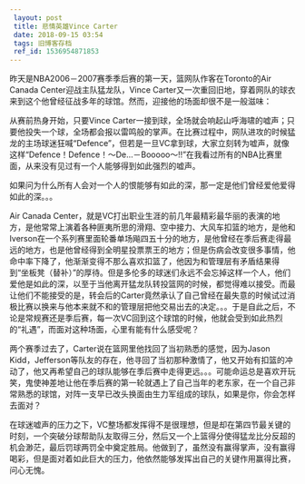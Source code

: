 ```yaml
---
 layout: post
 title: 悲情英雄Vince Carter
 date: 2018-09-15 03:54
 tags: 旧博客存档
 ref_id: 1536954871853
---
```

昨天是NBA2006－2007赛季季后赛的第一天，篮网队作客在Toronto的Air Canada Center迎战主队猛龙队，Vince
Carter又一次重回旧地，穿着网队的球衣来到这个他曾经征战多年的球馆。然而，迎接他的场面却很不是一般滋味：



从赛前热身开始，只要Vince
Carter一接到球，全场就会响起山呼海啸的嘘声；只要他投失一个球，全场都会报以雷鸣般的掌声。在比赛过程中，网队进攻的时候猛龙的主场球迷狂喊“Defence”，但若是一旦VC拿到球，大家立刻转为嘘声，就像这样“Defence！Defence！～De...－Booooo～!!”在我看过所有的NBA比赛里面，从来没有见过有一个人能够得到如此强烈的嘘声。



如果问为什么所有人会对一个人的恨能够有如此的深，那一定是他们曾经爱他爱得如此的深。。。



Air Canada
Center，就是VC打出职业生涯的前几年最精彩最华丽的表演的地方，是他常常上演着各种匪夷所思的滑翔、空中接力、大风车扣篮的地方，是他和Iverson在一个系列赛里面轮番单场飚四五十分的地方，是他曾经在季后赛走得最远的地方，也是他曾经得到全明星投票票王的地方；但是伤病会改变很多事情，他命中率下降了，他渐渐变得不那么喜欢扣篮了，他因为和管理层有矛盾结果得到“坐板凳（替补）”的厚待。但是多伦多的球迷们永远不会忘掉这样一个人，他们爱他是如此的深，以至于当他离开猛龙队转投篮网的时候，都觉得难以接受。而最让他们不能接受的是，转会后的Carter竟然承认了自己曾经在最失意的时候试过消极比赛以换来与他本来就不和的管理层把他交易出去的决定。。。于是自此之后，不论是常规赛还是季后赛，每一次VC回到这个球馆的时候，他就会受到如此热烈的“礼遇”，而面对这种场面，心里有能有什么感受呢？



两个赛季过去了，Carter说在篮网里他找回了当初熟悉的感觉，因为Jason
Kidd，Jefferson等队友的存在，他寻回了当初那种激情了，他又开始有扣篮的冲动了，他又再希望自己的球队能够在季后赛中走得更远。。。可能命运总是喜欢开玩笑，鬼使神差地让他在季后赛的第一轮就遇上了自己当年的老东家，在一个自己非常熟悉的球馆，对阵一支早已改头换面由生力军组成的球队，如果是你，你会怎样去面对？



在球迷嘘声的压力之下，VC整场都发挥得不是很理想，但是却在第四节最关键的时刻，一个突破分球帮助队友取得三分，然后又一个上篮得分使得猛龙比分反超的机会渺茫，最后罚球两罚全中奠定胜局。他做到了，虽然没有赢得掌声，没有赢得喝彩，但是面对着如此巨大的压力，他依然能够发挥出自己的关键作用赢得比赛，问心无愧。

